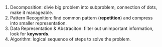 1. Decomposition: divie big problem into subproblem, connection of dots, make it manageable.   
2. Pattern Recognition: find common pattern (**repetition**) and compress into smaller representation.
3. Data Representation & Abstraciton: filter out unimportant information, look for **keywords**.
4. Algorithm: logical sequence of steps to solve the problem. 
